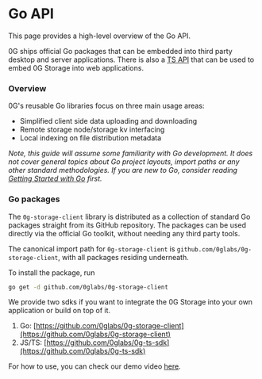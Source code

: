 # Go API

This page provides a high-level overview of the Go API.

0G ships official Go packages that can be embedded into third party desktop and server applications. There is also a [TS API](https://github.com/0glabs/0g-ts-sdk) that can be used to embed 0G Storage into web applications.

### Overview <a href="#overview" id="overview"></a>

0G's reusable Go libraries focus on three main usage areas:

* Simplified client side data uploading and downloading
* Remote storage node/storage kv interfacing
* Local indexing on file distribution metadata

_Note, this guide will assume some familiarity with Go development. It does not cover general topics about Go project layouts, import paths or any other standard methodologies. If you are new to Go, consider reading_ [_Getting Started with Go_](https://github.com/golang/go/wiki#getting-started-with-go) _first._

### Go packages <a href="#go-packages" id="go-packages"></a>

The `0g-storage-client` library is distributed as a collection of standard Go packages straight from its GitHub repository. The packages can be used directly via the official Go toolkit, without needing any third party tools.

The canonical import path for `0g-storage-client` is `github.com/0glabs/0g-storage-client`, with all packages residing underneath.

To install the package, run

```bash
go get -d github.com/0glabs/0g-storage-client
```



We provide two sdks if you want to integrate the 0G Storage into your own application or build on top of it.

1. Go: [https://github.com/0glabs/0g-storage-client](https://github.com/0glabs/0g-storage-client)
2. JS/TS: [https://github.com/0glabs/0g-ts-sdk](https://github.com/0glabs/0g-ts-sdk)

For how to use, you can check our demo video [here](https://youtu.be/USFGNeaO1b8?si=xAAYoSP7hviYIYGi).
